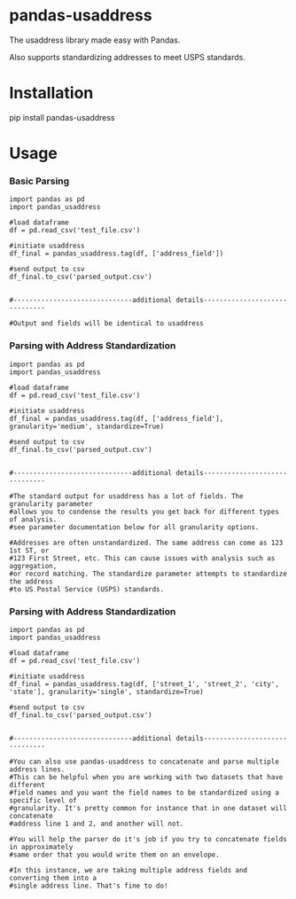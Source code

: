 # pandas-usaddress
The usaddress library made easy with Pandas.

Also supports standardizing addresses to meet USPS standards.

# Installation

pip install pandas-usaddress

# Usage

### Basic Parsing

    import pandas as pd
    import pandas_usaddress

    #load dataframe
    df = pd.read_csv('test_file.csv')

    #initiate usaddress
    df_final = pandas_usaddress.tag(df, ['address_field'])

    #send output to csv
    df_final.to_csv('parsed_output.csv')
    
    
    #------------------------------additional details------------------------------

    #Output and fields will be identical to usaddress

### Parsing with Address Standardization

    import pandas as pd
    import pandas_usaddress

    #load dataframe
    df = pd.read_csv('test_file.csv')

    #initiate usaddress
    df_final = pandas_usaddress.tag(df, ['address_field'], granularity='medium', standardize=True)

    #send output to csv
    df_final.to_csv('parsed_output.csv')
    
    
    #------------------------------additional details------------------------------

    #The standard output for usaddress has a lot of fields. The granularity parameter
    #allows you to condense the results you get back for different types of analysis.
    #see parameter documentation below for all granularity options.
    
    #Addresses are often unstandardized. The same address can come as 123 1st ST, or
    #123 First Street, etc. This can cause issues with analysis such as aggregation,
    #or record matching. The standardize parameter attempts to standardize the address
    #to US Postal Service (USPS) standards.
    
### Parsing with Address Standardization

    import pandas as pd
    import pandas_usaddress

    #load dataframe
    df = pd.read_csv('test_file.csv')

    #initiate usaddress
    df_final = pandas_usaddress.tag(df, ['street_1', 'street_2', 'city', 'state'], granularity='single', standardize=True)

    #send output to csv
    df_final.to_csv('parsed_output.csv')
    
    
    #------------------------------additional details------------------------------
    
    #You can also use pandas-usaddress to concatenate and parse multiple address lines. 
    #This can be helpful when you are working with two datasets that have different 
    #field names and you want the field names to be standardized using a specific level of
    #granularity. It's pretty common for instance that in one dataset will concatenate 
    #address line 1 and 2, and another will not.
    
    #You will help the parser do it's job if you try to concatenate fields in approximately
    #same order that you would write them on an envelope.
    
    #In this instance, we are taking multiple address fields and converting them into a
    #single address line. That's fine to do!
    

